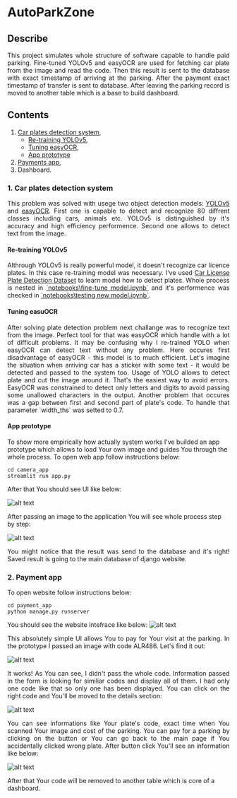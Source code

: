 # AutoParkZone

## Describe
<p style="text-align: justify">This project simulates whole structure of software capable to handle paid parking. Fine-tuned YOLOv5 and easyOCR are used for fetching car plate from the image and read the code. Then this result is sent to the database with exact timestamp of arriving at the parking. After the payment exact timestamp of transfer is sent to database. After leaving the parking record is moved to another table which is a base to build dashboard.</p>

## Contents

1. [Car plates detection system](#first),
    - [Re-training YOLOv5](#yolo),
    - [Tuning easyOCR](#ocr),
    - [App prototype](#app)
2. [Payments app](#second),
3. Dashboard.

### 1. Car plates detection system
<a name="first"></a>
<p style="text-align: justify"> This problem was solved with usege two object detection models: <a href="https://github.com/ultralytics/yolov5">YOLOv5</a> and <a href="https://www.jaided.ai/easyocr/">easyOCR</a>. First one is capable to detect and recognize 80 diffrent classes including cars, animals etc. YOLOv5 is distinguished by it's accuracy and high efficiency performence. Second one allows to detect text from the image.</p>

#### Re-training YOLOv5
<a name="yolo"></a>
<p style="text-align: justify">Althrough YOLOv5 is really powerful model, it doesn't recognize car licence plates. In this case re-training model was necessary. I've used <a href="https://www.kaggle.com/datasets/andrewmvd/car-plate-detection/data">Car License Plate Detection Dataset</a> to learn model how to detect plates. Whole process is nested in <a href="https://github.com/lucasosiewicz/AutoParkZone/blob/main/notebooks/fine-tune%20model.ipynb">`notebooks\fine-tune model.ipynb`</a> and it's performence was checked in <a href="https://github.com/lucasosiewicz/AutoParkZone/blob/main/notebooks/testing%20new%20model.ipynb">`notebooks\testing new model.ipynb`</a>.</p>

#### Tuning easuOCR
<a name="ocr"></a>
<p style="text-align: justify">After solving plate detection problem next challange was to recognize text from the image. Perfect tool for that was easyOCR which handle with a lot of difficult problems. It may be confusing why I re-trained YOLO when easyOCR can detect text without any problem. Here occures first disadvantage of easyOCR - this model is to much efficient. Let's imagine the situation when arriving car has a sticker with some text - it would be detected and passed to the system too. Usage of YOLO allows to detect plate and cut the image around it. That's the easiest way to avoid errors. EasyOCR was constrained to detect only letters and digits to avoid passing some unallowed characters in the output. Another problem that occures was a gap between first and second part of plate's code. To handle that parameter `width_ths` was setted to 0.7.</p>

#### App prototype
<a name="app"></a>
To show more empirically how actually system works I've builded an app prototype which allows to load Your own image and guides You through the whole process. To open web app follow instructions below:

```
cd camera_app
streamlit run app.py
```

After that You should see UI like below:

![alt text](img/image.png)

After passing an image to the application You will see whole process step by step:

![alt text](img/image-1.png)

<p style="text-align: justify">You might notice that the result was send to the database and it's right! Saved result is going to the main database of django website.</p>


### 2. Payment app
<a name="second"></a>
To open website follow instructions below:

```
cd payment_app
python manage.py runserver
```

You should see the website intefrace like below:
![alt text](img/image-2.png)

<p style="text-align: justify">This absolutely simple UI allows You to pay for Your visit at the parking. In the prototype I passed an image with code ALR486. Let's find it out:</p>

![alt text](img/image-3.png)

<p style="text-align: justify">It works! As You can see, I didn't pass the whole code. Information passed in the form is looking for similiar codes and display all of them. I had only one code like that so only one has been displayed. You can click on the right code and You'll be moved to the details section:</p>

![alt text](img/image-4.png)

<p style="text-align: justify">You can see informations like Your plate's code, exact time when You scanned Your image and cost of the parking. You can pay for a parking by clicking on the button or You can go back to the main page if You accidentally clicked wrong plate. After button click You'll see an information like below:</p>

![alt text](img/image-6.png)

After that Your code will be removed to another table which is core of a dashboard.
